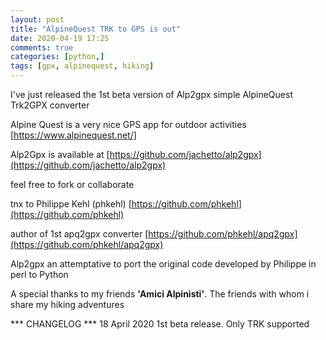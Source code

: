 ```yaml
---
layout: post
title: "AlpineQuest TRK to GPS is out"
date: 2020-04-19 17:25
comments: true
categories: [python,]
tags: [gpx, alpinequest, hiking]
---
```


I've just released the 1st beta version of Alp2gpx  simple AlpineQuest Trk2GPX converter

Alpine Quest is a very nice GPS app for outdoor activities
[https://www.alpinequest.net/]


Alp2Gpx is available at
[https://github.com/jachetto/alp2gpx](https://github.com/jachetto/alp2gpx)

feel free to fork or collaborate

tnx to Philippe Kehl (phkehl)
[https://github.com/phkehl](https://github.com/phkehl)

author of 1st apq2gpx converter
[https://github.com/phkehl/apq2gpx](https://github.com/phkehl/apq2gpx)

Alp2gpx an attemptative to port the original code
developed by Philippe in perl to Python

A special thanks to my friends **'Amici Alpinisti'**. 
The friends with whom i share my hiking adventures

*** CHANGELOG ***
18 April 2020 1st beta release.  Only TRK supported